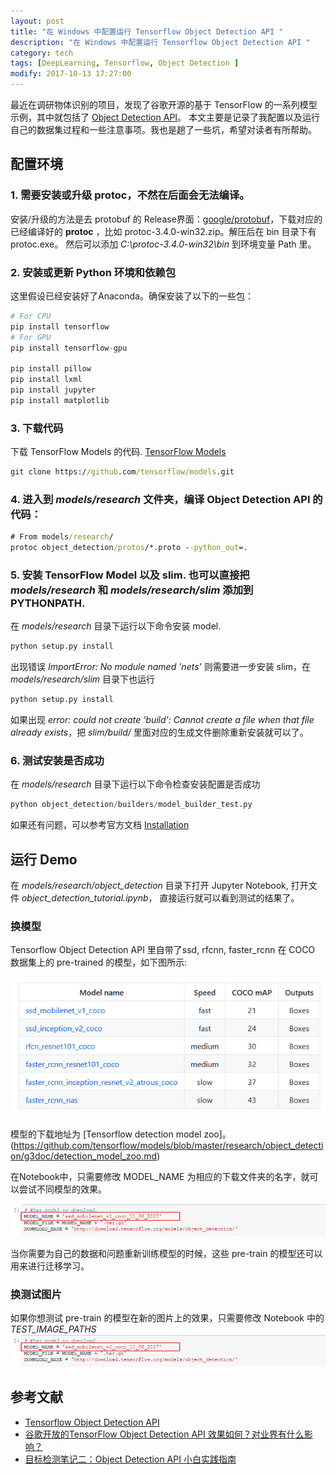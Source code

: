 ```yaml
---
layout: post
title: "在 Windows 中配置运行 Tensorflow Object Detection API "
description: "在 Windows 中配置运行 Tensorflow Object Detection API "
category: tech
tags: [DeepLearning, Tensorflow, Object Detection ]
modify: 2017-10-13 17:27:00
---
```


最近在调研物体识别的项目，发现了谷歌开源的基于 TensorFlow 的一系列模型示例，其中就包括了 [Object Detection API](https://github.com/tensorflow/models/tree/master/research/object_detection)。
本文主要是记录了我配置以及运行自己的数据集过程和一些注意事项。我也是趟了一些坑，希望对读者有所帮助。

## 配置环境

### 1. 需要安装或升级 protoc，不然在后面会无法编译。

安装/升级的方法是去 protobuf 的 Release界面：[google/protobuf](https://github.com/google/protobuf/releases/)，下载对应的已经编译好的 **protoc** ，比如 protoc-3.4.0-win32.zip。解压后在 bin 目录下有 protoc.exe。
然后可以添加 *C:\protoc-3.4.0-win32\bin* 到环境变量 Path 里。


### 2. 安装或更新 Python 环境和依赖包

这里假设已经安装好了Anaconda。确保安装了以下的一些包：
``` python
# For CPU   
pip install tensorflow
# For GPU
pip install tensorflow-gpu

pip install pillow
pip install lxml
pip install jupyter
pip install matplotlib
```
### 3. 下载代码 

下载 TensorFlow Models 的代码. [TensorFlow Models](https://github.com/tensorflow/models)
``` cmd
git clone https://github.com/tensorflow/models.git
```

### 4. 进入到 *models/research* 文件夹，编译 Object Detection API 的代码：
``` cmd
# From models/research/
protoc object_detection/protos/*.proto --python_out=.
```

### 5. 安装 TensorFlow Model 以及 slim. 也可以直接把 *models/research* 和 *models/research/slim* 添加到 PYTHONPATH.

在 *models/research* 目录下运行以下命令安装 model.
``` python
python setup.py install
```
出现错误 *ImportError: No module named 'nets'* 则需要进一步安装 slim，在 *models/research/slim* 目录下也运行
``` python
python setup.py install
```
如果出现 *error: could not create 'build': Cannot create a file when that file already exists*，把 *slim/build/* 里面对应的生成文件删除重新安装就可以了。


### 6. 测试安装是否成功
在 *models/research* 目录下运行以下命令检查安装配置是否成功
``` python
python object_detection/builders/model_builder_test.py
```

如果还有问题，可以参考官方文档 [Installation](https://github.com/tensorflow/models/blob/master/research/object_detection/g3doc/installation.md)



## 运行 Demo

在 *models/research/object_detection* 目录下打开 Jupyter Notebook, 打开文件 *object_detection_tutorial.ipynb*， 直接运行就可以看到测试的结果了。

### 换模型
Tensorflow Object Detection API 里自带了ssd, rfcnn, faster_rcnn 在 COCO 数据集上的 pre-trained 的模型，如下图所示:

![Tensorflow detection model zoo](/assets/20171013/models.png "Tensorflow detection model zoo" )

模型的下载地址为 [Tensorflow detection model zoo]。(https://github.com/tensorflow/models/blob/master/research/object_detection/g3doc/detection_model_zoo.md)

在Notebook中，只需要修改 MODEL_NAME 为相应的下载文件夹的名字，就可以尝试不同模型的效果。

![Notebook model name](/assets/20171013/notebook.png "Notebook model name" )

当你需要为自己的数据和问题重新训练模型的时候，这些 pre-train 的模型还可以用来进行迁移学习。

### 换测试图片
如果你想测试 pre-train 的模型在新的图片上的效果，只需要修改 Notebook 中的 *TEST_IMAGE_PATHS*
![Notebook model name](/assets/20171013/notebook.png "Notebook model name" )


## 参考文献
+ [Tensorflow Object Detection API](https://github.com/tensorflow/models/tree/master/research/object_detection)
+ [谷歌开放的TensorFlow Object Detection API 效果如何？对业界有什么影响？](https://www.zhihu.com/question/61173908)
+ [目标检测笔记二：Object Detection API 小白实践指南](https://zhuanlan.zhihu.com/p/29215867)
